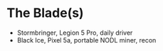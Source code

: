 # The Blade(s)

- Stormbringer, Legion 5 Pro, daily driver
- Black Ice, Pixel 5a, portable NODL miner, recon




